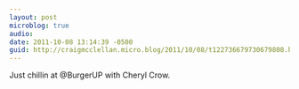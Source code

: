```yaml
---
layout: post
microblog: true
audio: 
date: 2011-10-08 13:14:39 -0500
guid: http://craigmcclellan.micro.blog/2011/10/08/t122736679730679808.html
---
```

Just chillin at @BurgerUP with Cheryl Crow.
